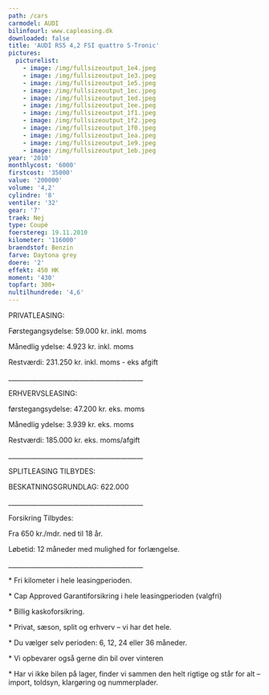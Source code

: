 ```yaml
---
path: /cars
carmodel: AUDI
bilinfourl: www.capleasing.dk
downloaded: false
title: 'AUDI RS5 4,2 FSI quattro S-Tronic'
pictures:
  picturelist:
    - image: /img/fullsizeoutput_1e4.jpeg
    - image: /img/fullsizeoutput_1e3.jpeg
    - image: /img/fullsizeoutput_1e5.jpeg
    - image: /img/fullsizeoutput_1ec.jpeg
    - image: /img/fullsizeoutput_1ed.jpeg
    - image: /img/fullsizeoutput_1ee.jpeg
    - image: /img/fullsizeoutput_1f1.jpeg
    - image: /img/fullsizeoutput_1f2.jpeg
    - image: /img/fullsizeoutput_1f0.jpeg
    - image: /img/fullsizeoutput_1ea.jpeg
    - image: /img/fullsizeoutput_1e9.jpeg
    - image: /img/fullsizeoutput_1eb.jpeg
year: '2010'
monthlycost: '6000'
firstcost: '35000'
value: '200000'
volume: '4,2'
cylindre: '8'
ventiler: '32'
gear: '7'
traek: Nej
type: Coupé
foerstereg: 19.11.2010
kilometer: '116000'
braendstof: Benzin
farve: Daytona grey
doere: '2'
effekt: 450 HK
moment: '430'
topfart: 300+
nultilhundrede: '4,6'
---
```

PRIVATLEASING:

Førstegangsydelse: 59.000 kr. inkl. moms

Månedlig ydelse: 4.923 kr. inkl. moms

Restværdi: 231.250 kr. inkl. moms - eks afgift 

\_\_\_\_\_\_\_\_\_\_\_\_\_\_\_\_\_\_\_\_\_\_\_\_\_\_\_\_\_\_\_\_\_\_\_\_\_\_\_\_\_\_

ERHVERVSLEASING:

førstegangsydelse: 47.200 kr. eks. moms 

Månedlig ydelse: 3.939 kr. eks. moms

Restværdi: 185.000 kr. eks. moms/afgift

\_\_\_\_\_\_\_\_\_\_\_\_\_\_\_\_\_\_\_\_\_\_\_\_\_\_\_\_\_\_\_\_\_\_\_\_\_\_\_\_\_\_

SPLITLEASING TILBYDES:

BESKATNINGSGRUNDLAG: 622.000

\_\_\_\_\_\_\_\_\_\_\_\_\_\_\_\_\_\_\_\_\_\_\_\_\_\_\_\_\_\_\_\_\_\_\_\_\_\_\_\_\_\_

Forsikring Tilbydes:

Fra 650 kr./mdr. ned til 18 år. 

Løbetid: 12 måneder med mulighed for forlængelse.

\_\_\_\_\_\_\_\_\_\_\_\_\_\_\_\_\_\_\_\_\_\_\_\_\_\_\_\_\_\_\_\_\_\_\_\_\_\_\_\_\_\_

\* Fri kilometer i hele leasingperioden.

\* Cap Approved Garantiforsikring i hele leasingperioden (valgfri)

\* Billig kaskoforsikring.

\* Privat, sæson, split og erhverv – vi har det hele.

\* Du vælger selv perioden: 6, 12, 24 eller 36 måneder.

\* Vi opbevarer også gerne din bil over vinteren

\* Har vi ikke bilen på lager, finder vi sammen den helt rigtige og står for alt – import, toldsyn, klargøring og nummerplader.

